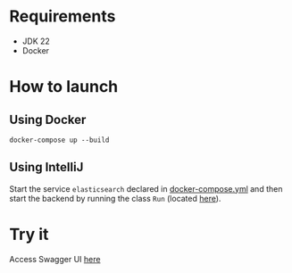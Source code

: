 # Requirements

* JDK 22
* Docker

# How to launch

## Using Docker

```shell
docker-compose up --build
```

## Using IntelliJ

Start the service `elasticsearch` declared in [docker-compose.yml](docker-compose.yml) and then start the backend by running the class `Run` (located [here](bootstrap/src/main/java/com/predictice/musiclibrary/Run.java)).

# Try it

Access Swagger UI [here](http://localhost:8080/swagger-ui/index.html)

